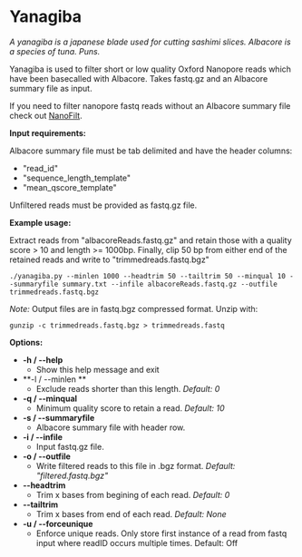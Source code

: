# Yanagiba

*A yanagiba is a japanese blade used for cutting sashimi slices. Albacore is a species of tuna. Puns.*

Yanagiba is used to filter short or low quality Oxford Nanopore 
reads which have been basecalled with Albacore.
Takes fastq.gz and an Albacore summary file as input.

If you need to filter nanopore fastq reads without an Albacore summary file check out [NanoFilt](https://github.com/wdecoster/nanofilt).

**Input requirements:**

Albacore summary file must be tab delimited and have the header columns:  
  - "read_id"
  - "sequence_length_template"
  - "mean_qscore_template"

Unfiltered reads must be provided as fastq.gz file.

**Example usage:**

Extract reads from "albacoreReads.fastq.gz" and retain those with 
a quality score > 10 and length >= 1000bp. 
Finally, clip 50 bp from either end of the retained reads and write to "trimmedreads.fastq.bgz" 

`
./yanagiba.py --minlen 1000 --headtrim 50 --tailtrim 50 --minqual 10 --summaryfile summary.txt --infile albacoreReads.fastq.gz --outfile trimmedreads.fastq.bgz
`  


*Note:* Output files are in fastq.bgz compressed format. Unzip with:

`
gunzip -c trimmedreads.fastq.bgz > trimmedreads.fastq
`

**Options:**

  - **-h / --help**  
    - Show this help message and exit
  - **-l / --minlen **
    - Exclude reads shorter than this length. *Default: 0*
  - **-q / --minqual**  
    - Minimum quality score to retain a read. *Default: 10*
  - **-s / --summaryfile**
    - Albacore summary file with header row.
  - **-i / --infile**  
    - Input fastq.gz file.
  - **-o / --outfile**  
    - Write filtered reads to this file in .bgz format. *Default: "filtered.fastq.bgz"*
  - **--headtrim** 
    - Trim x bases from begining of each read. *Default: 0*
  - **--tailtrim** 
    - Trim x bases from end of each read. *Default: None*
  - **-u / --forceunique**     
    - Enforce unique reads. Only store first instance of a read 
    from fastq input where readID occurs multiple times. Default: Off

